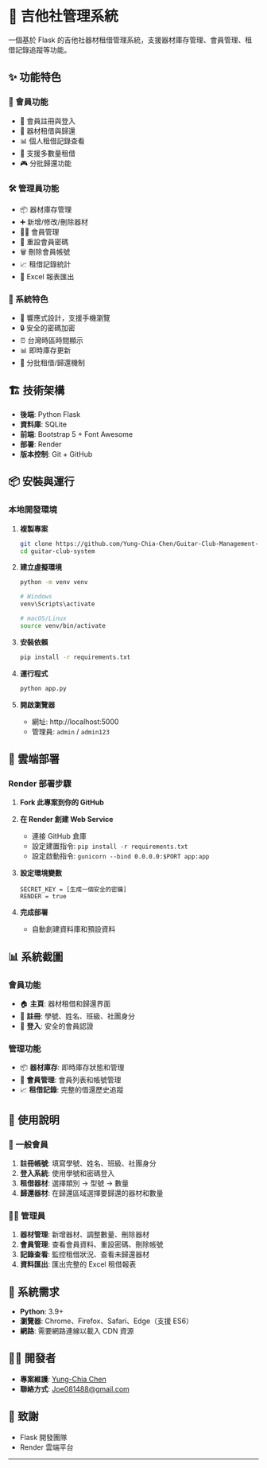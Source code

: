 # 🎸 吉他社管理系統

一個基於 Flask 的吉他社器材租借管理系統，支援器材庫存管理、會員管理、租借記錄追蹤等功能。


## ✨ 功能特色

### 👥 會員功能
- 📝 會員註冊與登入
- 🎯 器材租借與歸還
- 📊 個人租借記錄查看
- 🔢 支援多數量租借
- 🎮 分批歸還功能

### 🛠️ 管理員功能
- 📦 器材庫存管理
- ➕ 新增/修改/刪除器材
- 👨‍💼 會員管理
- 🔑 重設會員密碼
- 🗑️ 刪除會員帳號
- 📈 租借記錄統計
- 📄 Excel 報表匯出

### 🎯 系統特色
- 📱 響應式設計，支援手機瀏覽
- 🔒 安全的密碼加密
- ⏰ 台灣時區時間顯示
- 📊 即時庫存更新
- 🔄 分批租借/歸還機制

## 🏗️ 技術架構

- **後端**: Python Flask
- **資料庫**: SQLite
- **前端**: Bootstrap 5 + Font Awesome
- **部署**: Render
- **版本控制**: Git + GitHub

## 📦 安裝與運行

### 本地開發環境

1. **複製專案**
   ```bash
   git clone https://github.com/Yung-Chia-Chen/Guitar-Club-Management-System.git
   cd guitar-club-system
   ```

2. **建立虛擬環境**
   ```bash
   python -m venv venv
   
   # Windows
   venv\Scripts\activate
   
   # macOS/Linux
   source venv/bin/activate
   ```

3. **安裝依賴**
   ```bash
   pip install -r requirements.txt
   ```

4. **運行程式**
   ```bash
   python app.py
   ```

5. **開啟瀏覽器**
   - 網址: http://localhost:5000
   - 管理員: `admin` / `admin123`

## 🚀 雲端部署

### Render 部署步驟

1. **Fork 此專案到你的 GitHub**

2. **在 Render 創建 Web Service**
   - 連接 GitHub 倉庫
   - 設定建置指令: `pip install -r requirements.txt`
   - 設定啟動指令: `gunicorn --bind 0.0.0.0:$PORT app:app`

3. **設定環境變數**
   ```
   SECRET_KEY = [生成一個安全的密鑰]
   RENDER = true
   ```

4. **完成部署**
   - 自動創建資料庫和預設資料

## 📊 系統截圖

### 會員功能
- 🏠 **主頁**: 器材租借和歸還界面
- 📝 **註冊**: 學號、姓名、班級、社團身分
- 🔐 **登入**: 安全的會員認證

### 管理功能
- 📦 **器材庫存**: 即時庫存狀態和管理
- 👥 **會員管理**: 會員列表和帳號管理
- 📈 **租借記錄**: 完整的借還歷史追蹤

## 🎯 使用說明

### 👤 一般會員
1. **註冊帳號**: 填寫學號、姓名、班級、社團身分
2. **登入系統**: 使用學號和密碼登入
3. **租借器材**: 選擇類別 → 型號 → 數量
4. **歸還器材**: 在歸還區域選擇要歸還的器材和數量

### 👨‍💼 管理員
1. **器材管理**: 新增器材、調整數量、刪除器材
2. **會員管理**: 查看會員資料、重設密碼、刪除帳號
3. **記錄查看**: 監控租借狀況、查看未歸還器材
4. **資料匯出**: 匯出完整的 Excel 租借報表

## 🔧 系統需求

- **Python**: 3.9+
- **瀏覽器**: Chrome、Firefox、Safari、Edge（支援 ES6）
- **網路**: 需要網路連線以載入 CDN 資源

## 👨‍💻 開發者

- **專案維護**: [Yung-Chia Chen](https://github.com/Yung-Chia-Chen)
- **聯絡方式**: Joe081488@gmail.com

## 🙏 致謝

- Flask 開發團隊
- Render 雲端平台

---

